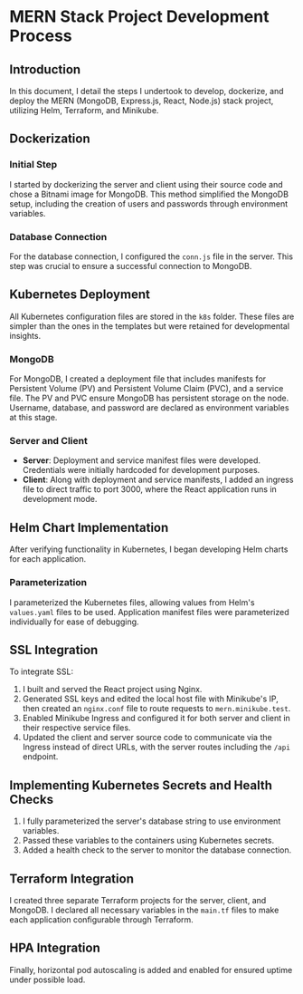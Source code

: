 # MERN Stack Project Development Process

## Introduction

In this document, I detail the steps I undertook to develop, dockerize, and deploy the MERN (MongoDB, Express.js, React, Node.js) stack project, utilizing Helm, Terraform, and Minikube.

## Dockerization

### Initial Step
I started by dockerizing the server and client using their source code and chose a Bitnami image for MongoDB. This method simplified the MongoDB setup, including the creation of users and passwords through environment variables.

### Database Connection
For the database connection, I configured the `conn.js` file in the server. This step was crucial to ensure a successful connection to MongoDB.

## Kubernetes Deployment

All Kubernetes configuration files are stored in the `k8s` folder. These files are simpler than the ones in the templates but were retained for developmental insights.

### MongoDB
For MongoDB, I created a deployment file that includes manifests for Persistent Volume (PV) and Persistent Volume Claim (PVC), and a service file. The PV and PVC ensure MongoDB has persistent storage on the node. Username, database, and password are declared as environment variables at this stage.

### Server and Client
- **Server**: Deployment and service manifest files were developed. Credentials were initially hardcoded for development purposes.
- **Client**: Along with deployment and service manifests, I added an ingress file to direct traffic to port 3000, where the React application runs in development mode.

## Helm Chart Implementation

After verifying functionality in Kubernetes, I began developing Helm charts for each application.

### Parameterization
I parameterized the Kubernetes files, allowing values from Helm's `values.yaml` files to be used. Application manifest files were parameterized individually for ease of debugging.

## SSL Integration

To integrate SSL:
1. I built and served the React project using Nginx.
2. Generated SSL keys and edited the local host file with Minikube's IP, then created an `nginx.conf` file to route requests to `mern.minikube.test`.
3. Enabled Minikube Ingress and configured it for both server and client in their respective service files.
4. Updated the client and server source code to communicate via the Ingress instead of direct URLs, with the server routes including the `/api` endpoint.

## Implementing Kubernetes Secrets and Health Checks

1. I fully parameterized the server's database string to use environment variables.
2. Passed these variables to the containers using Kubernetes secrets.
3. Added a health check to the server to monitor the database connection.

## Terraform Integration

I created three separate Terraform projects for the server, client, and MongoDB. I declared all necessary variables in the `main.tf` files to make each application configurable through Terraform.

## HPA Integration
Finally, horizontal pod autoscaling is added and enabled for ensured uptime under possible load. 
